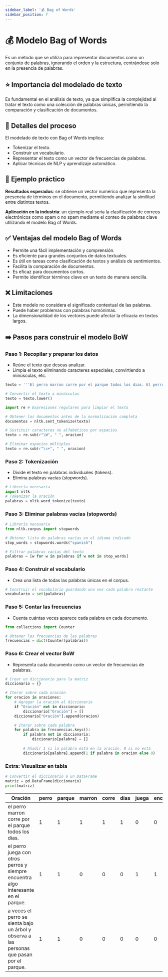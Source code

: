 ```yaml
---
sidebar_label: '💰 Bag of Words'
sidebar_position: 7
---
```


# 💰 Modelo Bag of Words 

Es un método que se utiliza para representar documentos como un conjunto de palabras, ignorando el orden y la estructura, centrándose solo en la presencia de palabras.

## ⭐ Importancia del modelado de texto

Es fundamental en el análisis de texto, ya que simplifica la complejidad al tratar el texto como una colección de palabras únicas, permitiendo la comparación y clasificación de documentos.

## 📝 Detalles del proceso

El modelado de texto con Bag of Words implica:

- Tokenizar el texto.
- Construir un vocabulario.
- Representar el texto como un vector de frecuencias de palabras.
- Aplicar técnicas de NLP y aprendizaje automático.

## 🔧 Ejemplo práctico

**Resultados esperados**: se obtiene un vector numérico que representa la presencia de términos en el documento, permitiendo analizar la similitud entre distintos textos.

**Aplicación en la industria**: un ejemplo real sería la clasificación de correos electrónicos como spam o no spam mediante el conteo de palabras clave utilizando el modelo Bag of Words.

## ✅ Ventajas del modelo Bag of Words

- Permite una fácil implementación y comprensión.
- Es eficiente para grandes conjuntos de datos textuales.
- Es útil en tareas como clasificación de textos y análisis de sentimientos.
- Facilita la comparación de documentos.
- Es eficaz para documentos cortos.
- Permite identificar términos clave en un texto de manera sencilla.

## ❌ Limitaciones

- Este modelo no considera el significado contextual de las palabras.
- Puede haber problemas con palabras homónimas.
- La dimensionalidad de los vectores puede afectar la eficacia en textos largos.

## ➡️ Pasos para construir el modelo BoW

### Paso 1: Recopilar y preparar los datos

- Reúne el texto que deseas analizar.
- Limpia el texto eliminando caracteres especiales, convirtiendo a minúsculas, etc.

```python
texto = '''El perro marron corre por el parque todos los dias. El perro juega con otros perros y siempre encuentra algo interesante en el parque. A veces, el perro se sienta bajo un árbol y observa a las personas que pasan por el parque.'''

# Convertir el texto a minúsculas
texto = texto.lower()

import re # Expresiones regulares para limpiar el texto

# Obtener los documentos antes de la normalización completa
documentos = nltk.sent_tokenize(texto)

# Sustituir caracteres no alfabéticos por espacios
texto = re.sub(r"\W", " ", oracion)

# Eliminar espacios múltiples
texto = re.sub(r"\s+", " ", oracion)
```

### Paso 2: Tokenización

- Divide el texto en palabras individuales (tokens).
- Elimina palabras vacías (stopwords).

```python
# Librería necesaria
import nltk
# Tokenizar la oración
palabras = nltk.word_tokenize(texto)
```

### Paso 3: Eliminar palabras vacías (stopwords)

```python
# Librería necesaria
from nltk.corpus import stopwords

# Obtener lista de palabras vacías en el idioma indicado
stop_words = stopwords.words("spanish")

# Filtrar palabras vacías del texto
palabras = [w for w in palabras if w not in stop_words]

```

### Paso 4: Construir el vocabulario

- Crea una lista de todas las palabras únicas en el corpus.

```python
# Construir el vocabulario guardando una vez cada palabra restante
vocabulario = set(palabras)

```

### Paso 5: Contar las frecuencias

- Cuenta cuántas veces aparece cada palabra en cada documento.

```python
from collections import Counter

# Obtener las frecuencias de las palabras
frecuencias = dict(Counter(palabras))

```

### Paso 6: Crear el vector BoW

- Representa cada documento como un vector de frecuencias de palabras. 

```python
# Crear un diccionario para la matriz
diccionario = {}

# Iterar sobre cada oración
for oracion in oraciones:
    # Agregar la oración al diccionario
    if "Oración" not in diccionario:
        diccionario["Oración"] = []
    diccionario["Oración"].append(oracion)

    # Iterar sobre cada palabra
    for palabra in frecuencias.keys():
        if palabra not in diccionario:
            diccionario[palabra] = []
        
        # Añadir 1 si la palabra está en la oración, 0 si no está
        diccionario[palabra].append(1 if palabra in oracion else 0)

```

### Extra: Visualizar en tabla

```python
# Convertir el diccionario a un DataFrame
matriz = pd.DataFrame(diccionario)
print(matriz)
```
| Oración | perro | parque | marron | corre | días | juega | encuentra | interesante | veces | árbol |
| --- | --- | --- | --- | --- | --- | --- | --- | --- | --- | --- |
| el perro marron corre por el parque todos los dias. | 1 | 1 | 1 | 1 | 1 | 0 | 0 | 0 | 0 | 0 |
| el perro juega con otros perros y siempre encuentra algo interesante en el parque. | 1 | 1 | 0 | 0 | 0 | 1 | 1 | 1 | 0 | 0 |
| a veces el perro se sienta bajo un árbol y observa a las personas que pasan por el parque. | 1 | 1 | 0 | 0 | 0 | 0 | 0 | 0 | 1 | 1 |
